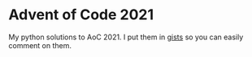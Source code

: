 # Advent of Code 2021
My python solutions to AoC 2021. I put them in
[gists](https://gist.github.com/Mu-adventofcode) so you can easily comment on
them.

